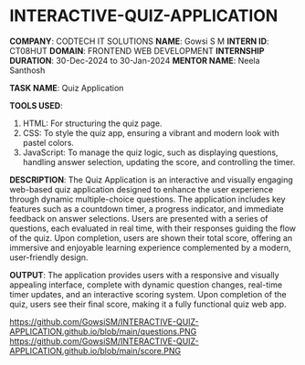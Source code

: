 # INTERACTIVE-QUIZ-APPLICATION

**COMPANY**: CODTECH IT SOLUTIONS
**NAME**: Gowsi S M
**INTERN ID**: CT08HUT
**DOMAIN**: FRONTEND WEB DEVELOPMENT
**INTERNSHIP DURATION**: 30-Dec-2024 to 30-Jan-2024
**MENTOR NAME**: Neela Santhosh 

**TASK NAME**: Quiz Application

**TOOLS USED**: 
1. HTML: For structuring the quiz page.
2. CSS: To style the quiz app, ensuring a vibrant and modern look with pastel colors.
3. JavaScript: To manage the quiz logic, such as displaying questions, handling answer selection, updating the score, and controlling the timer.

**DESCRIPTION**:
The Quiz Application is an interactive and visually engaging web-based quiz application designed to enhance the user experience through dynamic multiple-choice questions. The application includes key features such as a countdown timer, a progress indicator, and immediate feedback on answer selections. Users are presented with a series of questions, each evaluated in real time, with their responses guiding the flow of the quiz. Upon completion, users are shown their total score, offering an immersive and enjoyable learning experience complemented by a modern, user-friendly design.

**OUTPUT**:
The application provides users with a responsive and visually appealing interface, complete with dynamic question changes, real-time timer updates, and an interactive scoring system. Upon completion of the quiz, users see their final score, making it a fully functional quiz web app.

https://github.com/GowsiSM/INTERACTIVE-QUIZ-APPLICATION.github.io/blob/main/questions.PNG
https://github.com/GowsiSM/INTERACTIVE-QUIZ-APPLICATION.github.io/blob/main/score.PNG
